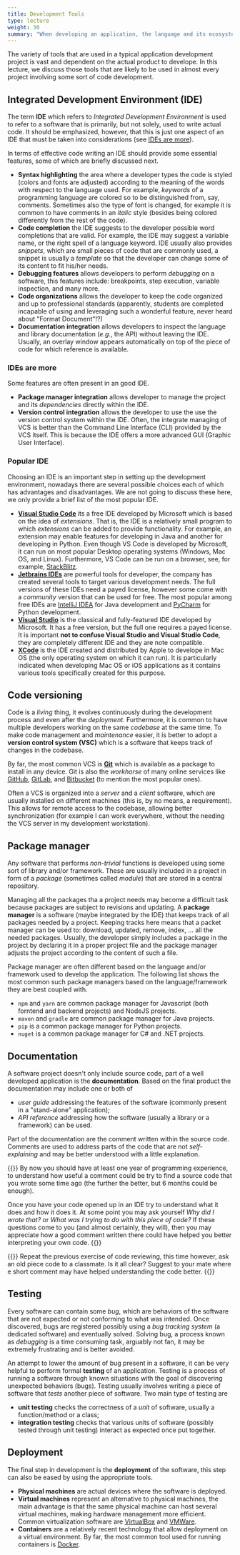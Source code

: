 ```yaml
---
title: Development Tools
type: lecture
weight: 30
summary: "When developing an application, the language and its ecosystem are not the only aspect to consider. In this lecture we discuss development tools which are those tools allowing developers to perform their job efficiently and effectively."
---
```


The variety of tools that are used in a typical application development project
is vast and dependent on the actual product to develope. In this lecture, we
discuss those tools that are likely to be used in almost every project involving
some sort of code development.

## Integrated Development Environment (IDE)
The term **IDE** which refers to *Integrated Development Environment* is used to
refer to a software that is primarily, but not solely, used to write actual code.
It should be emphasized, however, that this is just one aspect of an IDE that must
be taken into considerations (see [IDEs are more](#ides-are-more)).

In terms of effective code writing an IDE should provide some essential features,
some of which are briefly discussed next.
* **Syntax highlighting** the area where a developer types the code is styled
(colors and fonts are adjusted) according to the meaning of the words with respect
to the language used. For example, *keywords* of a programming language are colored
so to be distinguished from, say, comments. Sometimes also the type of font is
changed, for example it is common to have comments in an *italic* style (besides
being colored differently from the rest of the code).
* **Code completion** the IDE suggests to the developer possible word completions
that are valid. For example, the IDE may suggest a variable name, or the right
spell of a language keyword. IDE usually also provides *snippets*, which are small
pieces of code that are commonly used, a snippet is usually a *template* so that
the developer can change some of its content to fit his/her needs.
* **Debugging features** allows developers to perform *debugging* on a software,
this features include: breakpoints, step execution, variable inspection, and many
more.
* **Code organizations** allows the developer to keep the code organized and up
to professional standards (apparently, students are completed incapable of using
and leveraging such a wonderful feature, never heard about "Format Document"!?)
* **Documentation integration** allows developers to inspect the language and
library documentation (*e.g.*, the API) without leaving the IDE. Usually, an
overlay window appears automatically on top of the piece of code for which reference
is available.

### IDEs are more
Some features are often present in an good IDE.
* **Package manager integration** allows developer to manage the project and its
*dependencies* directly within the IDE.
* **Version control integration**  allows the developer to use the use the version
control system within the IDE. Often, the integrate managing of VCS is better than
the Command Line Interface (CLI) provided by the VCS itself. This is because the
IDE offers a more advanced GUI (Graphic User Interface).

### Popular IDE
Choosing an IDE is an important step in setting up the development environment,
nowadays there are several possible choices each of which has advantages and
disadvantages. We are not going to discuss these here, we only provide a brief
list of the most popular IDE.
* [**Visual Studio Code**](https://code.visualstudio.com/) its a free IDE
developed by Microsoft which is based on the idea of *extensions*. That is, the
IDE is a relatively small program to which *extensions* can be added to provide
functionality. For example, an extension may enable features for developing in
Java and another for developing in Python. Even though VS Code is developed by
Microsoft, it can run on most popular Desktop operating systems (Windows, Mac OS,
and Linux). Furthermore, VS Code can be run on a browser, see, for example,
[StackBlitz](https://stackblitz.com/).
* [**Jetbrains IDEs**](https://www.jetbrains.com/) are powerful tools for developer, the company has created
several tools to target various development needs. The full versions of these
IDEs need a payed license, however some come with a *community* version that can
be used for free. The most popular among free IDEs are [IntelliJ IDEA](https://www.jetbrains.com/idea)
for Java development and [PyCharm](https://www.jetbrains.com/pycharm) for Python
development.
* [**Visual Studio**](https://visualstudio.microsoft.com/) is the classical and
fully-featured IDE developed by Microsoft. It has a free version, but the full
one requires a payed license. It is important **not to confuse Visual Studio
and Visual Studio Code**, they are completely different IDE and they are note
compatible.
* [**XCode**](https://developer.apple.com/xcode/) is the IDE created and distributed
by Apple to develope in Mac OS (the only operating system on which it can run).
It is particularly indicated when developing Mac OS or iOS applications as it
contains various tools specifically created for this purpose.

## Code versioning
Code is a *living* thing, it evolves continuously during the development process
and even after the *deployment*. Furthermore, it is common to have multiple
developers working on the same *codebase* at the same time. To make code management
and *maintenance* easier, it is better to adopt a **version control system (VSC)**
which is a software that keeps track of changes in the codebase.

By far, the most common VCS is [**Git**](https://git-scm.com/) which is available
as a package to install in any device. Git is also the *workhorse* of many online
services like [GitHub](https://github.com/), [GitLab](https://gitlab.com/), and
[Bitbucket](https://bitbucket.org/) (to mention the most popular ones).

Often a VCS is organized into a *server* and a *client* software, which are usually
installed on different machines (this is, by no means, a requirement). This allows
for remote access to the codebase, allowing better synchronization (for example I
can work everywhere, without the needing the VCS server in my development workstation).

## Package manager
Any software that performs *non-trivial* functions is developed using some sort
of library and/or framework. These are usually included in a project in form of
a *package* (sometimes called *module*) that are stored in a central repository.

Managing all the packages tha a project needs may become a difficult task because
packages are subject to revisions and updating. A **package manager** is a software
(maybe integrated by the IDE) that keeps track of all packages needed by a project.
Keeping tracks here means that a packet manager can be used to: download, updated,
remove, index, ... all the needed packages. Usually, the developer simply includes
a package in the project by declaring it in a proper project file and the package
manager adjusts the project according to the content of such a file.

Package manager are often different based on the language and/or framework used
to develop the application. The following list shows the most common such package
managers based on the language/framework they are best coupled with.
* `npm` and `yarn` are common package manager for Javascript (both forntend and backend
projects) and NodeJS projects.
* `maven` and `gradle` are common package manager for Java projects.
* `pip` is a common package manager for Python projects.
* `nuget` is a common package manager for C# and .NET projects.

## Documentation
A software project doesn't only include source code, part of a well developed
application is the **documentation**. Based on the final product the documentation
may include one or both of
* *user guide* addressing the features of the software (commonly present in a
"stand-alone" application);
* *API reference* addressing how the software (usually a library or a framework)
can be used.

Part of the documentation are the comment written within the source code. Comments
are used to address parts of the code that are not *self-explaining* and may be
better understood with a little explanation.

{{<exercise>}}
By now you should have at least one year of programming experience, to understand
how useful a comment could be try to find a source code that you wrote some time
ago (the further the better, but 6 months could be enough).

Once you have your code opened up in an IDE try to understand what it does and
how it does it. At some point you may ask yourself *Why did I wrote that?* or
*What was I trying to do with this piece of code?* If these questions come to
you (and almost certainly, they will), then you may appreciate how a good comment
written there could have helped you better interpreting your own code.
{{</exercise>}}

{{<exercise>}}
Repeat the previous exercise of code reviewing, this time however, ask an old
piece code to a classmate. Is it all clear? Suggest to your mate where e short
comment may have helped understanding the code better.
{{</exercise>}}

## Testing
Every software can contain some *bug*, which are behaviors of the software that
are not expected or not conforming to what was intended. Once discovered, bugs
are registered possibly using a *bug tracking system* (a dedicated software) and
eventually solved. Solving bug, a process known as *debugging* is a time consuming
task, arguably not fan, it may be extremely frustrating and is better avoided.

An attempt to lower the amount of bug present in a software, it can be very
helpful to perform formal **testing** of an application. Testing is a process
of running a software through known situations with the goal of discovering
unexpected behaviors (bugs). Testing usually involves writing a piece of software
that *tests* another piece of software. Two main type of testing are
* **unit testing** checks the correctness of a *unit* of software, usually a
function/method or a class;
* **integration testing** checks that various units of software (possibly tested
through unit testing) interact as expected once put together.

## Deployment
The final step in development is the **deployment** of the software, this
step can also be eased by using the appropriate tools.
* **Physical machines** are actual devices where the software is deployed.
* **Virtual machines** represent an alternative to physical machines, the
main advantage is that the same physical machine can host several virtual
machines, making hardware management more efficient. Common virtualization
software are [VirtualBox](https://www.virtualbox.org/) and
[VMWare](https://www.vmware.com/).
* **Containers** are a relatively recent technology that allow deployment
on a virtual environment. By far, the most common tool used for running
containers is [Docker](https://www.docker.com/).
